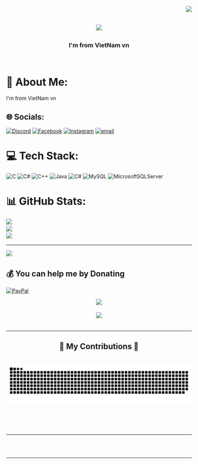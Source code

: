 <img align="right" src="https://visitor-badge.laobi.icu/badge?page_id=salesp07.salesp07" />

<h1 align="center">
    <img src="https://readme-typing-svg.herokuapp.com/?font=Righteous&size=35&center=true&vCenter=true&width=500&height=70&duration=4000&lines=Hi+There!+👋;+I'm+Trường+Duy!;" />
</h1>



<h3 align="center">I'm from VietNam vn</h3>

<br/>

# 💫 About Me:
I'm from VietNam vn


## 🌐 Socials:
[![Discord](https://img.shields.io/badge/Discord-%237289DA.svg?logo=discord&logoColor=white)](https://discord.gg/604557685312192513) [![Facebook](https://img.shields.io/badge/Facebook-%231877F2.svg?logo=Facebook&logoColor=white)](https://facebook.com/fb.com/um.hmmmm) [![Instagram](https://img.shields.io/badge/Instagram-%23E4405F.svg?logo=Instagram&logoColor=white)](https://instagram.com/ngn.yud) [![email](https://img.shields.io/badge/Email-D14836?logo=gmail&logoColor=white)](mailto:iduygms@gmail.com) 

# 💻 Tech Stack:
![C](https://img.shields.io/badge/c-%2300599C.svg?style=for-the-badge&logo=c&logoColor=white) ![C#](https://img.shields.io/badge/c%23-%23239120.svg?style=for-the-badge&logo=csharp&logoColor=white) ![C++](https://img.shields.io/badge/c++-%2300599C.svg?style=for-the-badge&logo=c%2B%2B&logoColor=white) ![Java](https://img.shields.io/badge/java-%23ED8B00.svg?style=for-the-badge&logo=openjdk&logoColor=white) ![C#](https://img.shields.io/badge/c%23-%23239120.svg?style=for-the-badge&logo=csharp&logoColor=white) ![MySQL](https://img.shields.io/badge/mysql-4479A1.svg?style=for-the-badge&logo=mysql&logoColor=white) ![MicrosoftSQLServer](https://img.shields.io/badge/Microsoft%20SQL%20Server-CC2927?style=for-the-badge&logo=microsoft%20sql%20server&logoColor=white)
# 📊 GitHub Stats:
![](https://github-readme-stats.vercel.app/api?username=iDuyyy&theme=dark&hide_border=false&include_all_commits=false&count_private=false)<br/>
![](https://nirzak-streak-stats.vercel.app/?user=iDuyyy&theme=dark&hide_border=false)<br/>
![](https://github-readme-stats.vercel.app/api/top-langs/?username=iDuyyy&theme=dark&hide_border=false&include_all_commits=false&count_private=false&layout=compact)

---
[![](https://visitcount.itsvg.in/api?id=iDuyyy&icon=9&color=1)](https://visitcount.itsvg.in)

  ## 💰 You can help me by Donating
  [![PayPal](https://img.shields.io/badge/PayPal-00457C?style=for-the-badge&logo=paypal&logoColor=white)](https://paypal.me/paypal.me/duygms) 

  
<!-- Proudly created with GPRM ( https://gprm.itsvg.in ) -->

<div align="center">
 
 </div>
 
<div align="center"> 
  <a href="mailto:iduygms@gmail.com">
    <img src="https://img.shields.io/badge/Gmail-333333?style=for-the-badge&logo=gmail&logoColor=red" />
  </a>
</div>

<br/>
<div align="center">
    <img src="https://skillicons.dev/icons?i=react,vscode,github,r" />
</div>

<br/>
<hr/>

<div align="center">
  <h2>🐍 My Contributions 🐍</h2>
  <br>
  <img alt="snake eating my contributions" src="https://raw.githubusercontent.com/salesp07/salesp07/output/github-contribution-grid-snake.svg" />
  
  <br/><br/><br/>
</div>

<hr/>

<br/><br/>

<hr/>

</div>

<br/>
